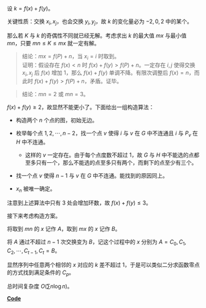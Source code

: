设 $k=f(x)+f(y)$。

关键性质：交换 $x_i,x_j$，也会交换 $y_i,y_j$，故 $k$ 的变化量必为 $-2,0,2$ 中的某个。

那么若 $K$ 与 $k$ 的奇偶性不同就已经无解。考虑求出 $k$ 的最大值 $mx$ 与最小值 $mn$，只要 $mn \leq K \leq mx$ 就一定有解。

> 结论：$mx=f(P)+n$，当 $x_i=i$ 时取到。  
> 证明：假设存在 $f(x)<n$ 时 $f(x)+f(y)>f(P)+n$。一定存在 $i,j$ 使得交换 $x_i,x_j$ 后 $f(x)$ 增加 $1$，那么 $f(x)+f(y)$ 单调不降。有限次调整后 $f(x)=n$，而此时 $f(x)+f(y)>f(P)+n$，矛盾。证毕。

> 结论：$mn=2$ 或 $mn=3$。 

$f(x)+f(y) \geq 2$，故显然不能更小了。下面给出一组构造算法：

- 构造两个 $n$ 个点的图，初始无边。

- 枚举每个点 $1,2,\cdots,n-2$，找一个点 $v$ 使得 $i$ 与 $v$ 在 $G$ 中不连通且 $i$ 与 $P_v$ 在 $H$ 中不连通。

    + 这样的 $v$ 一定存在。由于每个点度数不超过 $1$，故 $G$ 与 $H$ 中不能选的点都至多只有一个，那么不能选的点至多只有两个，而剩下的点至少有三个。

- 找一个点 $v$ 使得 $n-1$ 与 $v$ 在 $G$ 中不连通。能找到的原因同上。

- $x_n$ 被唯一确定。

注意到上述算法中只有 $3$ 处会增加环数，故 $f(x)+f(y) \leq 3$。

接下来考虑构造方案。

将取到 $mn$ 的 $x$ 记作 $A$，取到 $mx$ 的 $x$ 记作 $B$。

将 $A$ 通过不超过 $n-1$ 次交换变为 $B$，记这个过程中的 $x$ 分别为 $A=C_0,C_1,C_2,\cdots,C_{t-1},C_t=B$。

显然序列中任意两个相邻的 $x$ 对应的 $k$ 差不超过 $1$，于是可以类似二分求函数零点的方式找到满足条件的 $C_p$。

总时间复杂度 $O(\sum n \log n)$。

[**Code**](https://atcoder.jp/contests/agc060/submissions/37777088)

